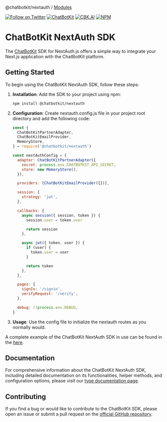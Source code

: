 @chatbotkit/nextauth / [Modules](modules.md)

[![Follow on Twitter](https://img.shields.io/twitter/follow/chatbotkit.svg?logo=twitter)](https://twitter.com/chatbotkit)
[![ChatBotKit](https://img.shields.io/badge/credits-ChatBotKit-blue.svg)](https://chatbotkit.com)
[![CBK.AI](https://img.shields.io/badge/credits-CBK.AI-blue.svg)](https://cbk.ai)
[![NPM](https://img.shields.io/npm/v/@chatbotkit/nextauth.svg)](https://www.npmjs.com/package/@chatbotkit/nextauth)

# ChatBotKit NextAuth SDK

The [ChatBotKit](https://chatbotkit.com) SDK for NextAuth.js offers a simple way to integrate your Next.js application with the ChatBotKit platform.

## Getting Started

To begin using the ChatBotKit NextAuth SDK, follow these steps:

1. **Installation**: Add the SDK to your project using npm:

   ```bash
   npm install @chatbotkit/nextauth
   ```

2. **Configuration**: Create nextauth.config.js file in your project root directory and add the following code:

   ```javascript
   const {
     ChatBotKitPartnerAdapter,
     ChatBotKitEmailProvider,
     MemoryStore,
   } = require('@chatbotkit/nextauth')

   const nextAuthConfig = {
     adapter: ChatBotKitPartnerAdapter({
       secret: process.env.CHATBOTKIT_API_SECRET,
       store: new MemoryStore(),
     }),

     providers: [ChatBotKitEmailProvider({})],

     session: {
       strategy: 'jwt',
     },

     callbacks: {
       async session({ session, token }) {
         session.user = token.user

         return session
       },

       async jwt({ token, user }) {
         if (user) {
           token.user = user
         }

         return token
       },
     },

     pages: {
       signIn: '/signin',
       verifyRequest: '/verify',
     },

     debug: !!process.env.DEBUG,
   }
   ```

3. **Usage**: Use the config file to initialize the nextauth routes as you normally would.

A complete example of the ChatBotKit NextAuth SDK in use can be found in the [here](https://github.com/chatbotkit/node-sdk/tree/main/examples/nextjs/basic-auth).

## Documentation

For comprehensive information about the ChatBotKit NextAuth SDK, including detailed documentation on its functionalities, helper methods, and configuration options, please visit our [type documentation page](https://chatbotkit.github.io/node-sdk/modules/_chatbotkit_nextauth.html).

## Contributing

If you find a bug or would like to contribute to the ChatBotKit SDK, please open an issue or submit a pull request on the [official GitHub repository](https://github.com/chatbotkit/node-sdk).
